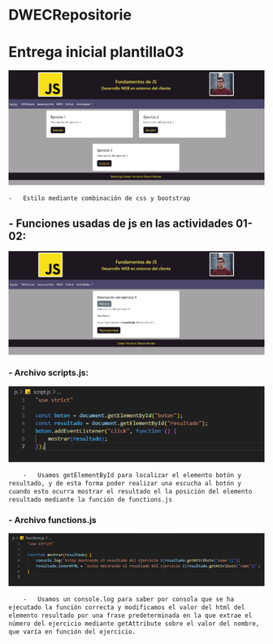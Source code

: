 # DWECRepositorie

<h1>Entrega inicial plantilla03</h1>

<img src="./img/ejemplo pprincipal.png" alt="Ejemplo inicio">

    -   Estilo mediante combinación de css y bootstrap

<h2>-   Funciones usadas de js en las actividades 01-02:</h2>

<img src="./img/ejemplo.png" alt="Ejemplo ejercicio01">

<h3>-   Archivo scripts.js:</h3>

<img src="./img/scripts.png" alt="código scripts">

        -   Usamos getElementById para localizar el elemento botón y resultado, y de esta forma poder realizar una escucha al botón y cuando esto ocurra mostrar el resultado el la posición del elemento resultado mediante la función de functions.js

<h3>-   Archivo functions.js</h3>

<img src="./img/functions.png" alt="Código functions">

        -   Usamos un console.log para saber por consola que se ha ejecutado la función correcta y modificamos el valor del html del elemento resultado por una frase predeterminada en la que extrae el número del ejercicio mediante getAttribute sobre el valor del nombre, que varía en función del ejercicio.
